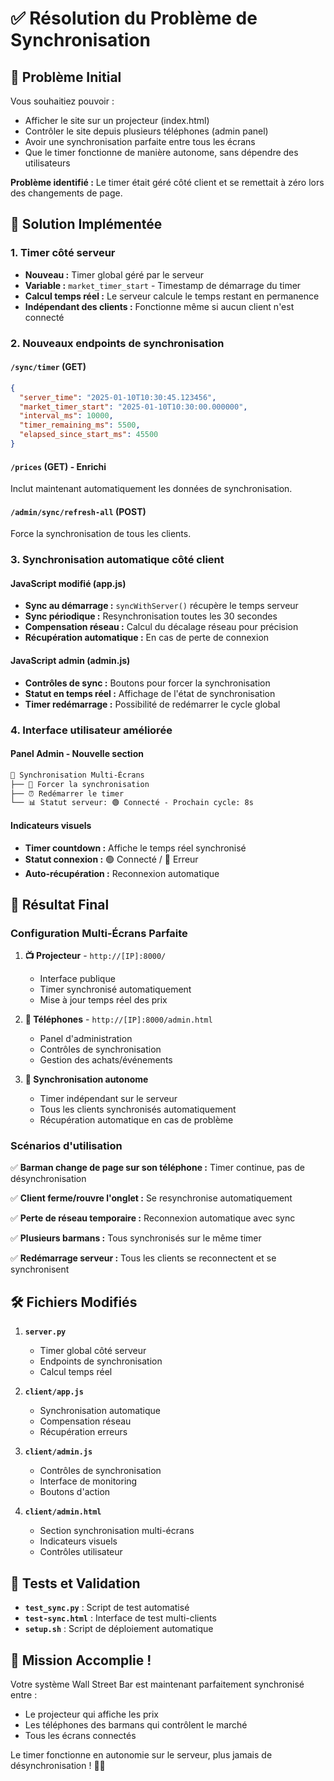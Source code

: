 # ✅ Résolution du Problème de Synchronisation

## 🎯 Problème Initial

Vous souhaitiez pouvoir :
- Afficher le site sur un projecteur (index.html)
- Contrôler le site depuis plusieurs téléphones (admin panel)
- Avoir une synchronisation parfaite entre tous les écrans
- Que le timer fonctionne de manière autonome, sans dépendre des utilisateurs

**Problème identifié :** Le timer était géré côté client et se remettait à zéro lors des changements de page.

## 🔧 Solution Implémentée

### 1. Timer côté serveur
- **Nouveau :** Timer global géré par le serveur
- **Variable :** `market_timer_start` - Timestamp de démarrage du timer
- **Calcul temps réel :** Le serveur calcule le temps restant en permanence
- **Indépendant des clients :** Fonctionne même si aucun client n'est connecté

### 2. Nouveaux endpoints de synchronisation

#### `/sync/timer` (GET)
```json
{
  "server_time": "2025-01-10T10:30:45.123456",
  "market_timer_start": "2025-01-10T10:30:00.000000", 
  "interval_ms": 10000,
  "timer_remaining_ms": 5500,
  "elapsed_since_start_ms": 45500
}
```

#### `/prices` (GET) - Enrichi
Inclut maintenant automatiquement les données de synchronisation.

#### `/admin/sync/refresh-all` (POST) 
Force la synchronisation de tous les clients.

### 3. Synchronisation automatique côté client

#### JavaScript modifié (app.js)
- **Sync au démarrage :** `syncWithServer()` récupère le temps serveur
- **Sync périodique :** Resynchronisation toutes les 30 secondes
- **Compensation réseau :** Calcul du décalage réseau pour précision
- **Récupération automatique :** En cas de perte de connexion

#### JavaScript admin (admin.js)
- **Contrôles de sync :** Boutons pour forcer la synchronisation
- **Statut en temps réel :** Affichage de l'état de synchronisation
- **Timer redémarrage :** Possibilité de redémarrer le cycle global

### 4. Interface utilisateur améliorée

#### Panel Admin - Nouvelle section
```html
🔄 Synchronisation Multi-Écrans
├── 🔄 Forcer la synchronisation
├── ⏰ Redémarrer le timer  
└── 📊 Statut serveur: 🟢 Connecté - Prochain cycle: 8s
```

#### Indicateurs visuels
- **Timer countdown :** Affiche le temps réel synchronisé
- **Statut connexion :** 🟢 Connecté / 🔴 Erreur
- **Auto-récupération :** Reconnexion automatique

## 🎪 Résultat Final

### Configuration Multi-Écrans Parfaite

1. **📺 Projecteur** - `http://[IP]:8000/`
   - Interface publique
   - Timer synchronisé automatiquement
   - Mise à jour temps réel des prix

2. **📱 Téléphones** - `http://[IP]:8000/admin.html`
   - Panel d'administration
   - Contrôles de synchronisation
   - Gestion des achats/événements

3. **🔄 Synchronisation autonome**
   - Timer indépendant sur le serveur
   - Tous les clients synchronisés automatiquement
   - Récupération automatique en cas de problème

### Scénarios d'utilisation

✅ **Barman change de page sur son téléphone :** Timer continue, pas de désynchronisation

✅ **Client ferme/rouvre l'onglet :** Se resynchronise automatiquement

✅ **Perte de réseau temporaire :** Reconnexion automatique avec sync

✅ **Plusieurs barmans :** Tous synchronisés sur le même timer

✅ **Redémarrage serveur :** Tous les clients se reconnectent et se synchronisent

## 🛠️ Fichiers Modifiés

1. **`server.py`**
   - Timer global côté serveur
   - Endpoints de synchronisation
   - Calcul temps réel

2. **`client/app.js`**
   - Synchronisation automatique
   - Compensation réseau
   - Récupération erreurs

3. **`client/admin.js`** 
   - Contrôles de synchronisation
   - Interface de monitoring
   - Boutons d'action

4. **`client/admin.html`**
   - Section synchronisation multi-écrans
   - Indicateurs visuels
   - Contrôles utilisateur

## 🧪 Tests et Validation

- **`test_sync.py`** : Script de test automatisé
- **`test-sync.html`** : Interface de test multi-clients
- **`setup.sh`** : Script de déploiement automatique

## 🎉 Mission Accomplie !

Votre système Wall Street Bar est maintenant parfaitement synchronisé entre :
- Le projecteur qui affiche les prix
- Les téléphones des barmans qui contrôlent le marché
- Tous les écrans connectés

Le timer fonctionne en autonomie sur le serveur, plus jamais de désynchronisation ! 🍺🎯
